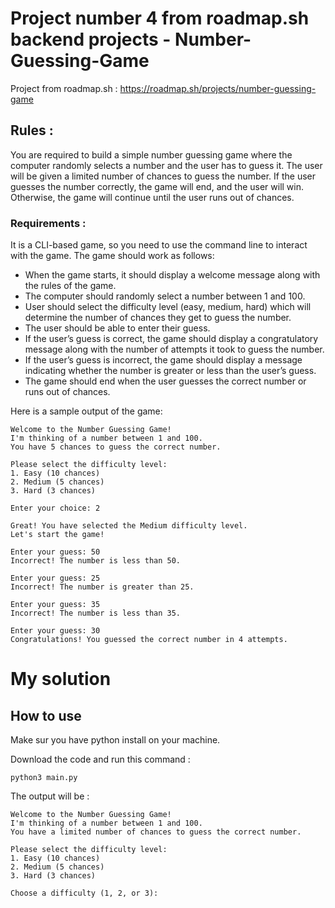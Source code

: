 # Project number 4 from roadmap.sh backend projects - Number-Guessing-Game 

Project from roadmap.sh : https://roadmap.sh/projects/number-guessing-game

## Rules :

You are required to build a simple number guessing game where the computer randomly selects a number and the user has to guess it. The user will be given a limited number of chances to guess the number. If the user guesses the number correctly, the game will end, and the user will win. Otherwise, the game will continue until the user runs out of chances.

### Requirements :

It is a CLI-based game, so you need to use the command line to interact with the game. The game should work as follows:
- When the game starts, it should display a welcome message along with the rules of the game.
- The computer should randomly select a number between 1 and 100.
- User should select the difficulty level (easy, medium, hard) which will determine the number of chances they get to guess the number.
- The user should be able to enter their guess.
- If the user’s guess is correct, the game should display a congratulatory message along with the number of attempts it took to guess the number.
- If the user’s guess is incorrect, the game should display a message indicating whether the number is greater or less than the user’s guess.
- The game should end when the user guesses the correct number or runs out of chances.

Here is a sample output of the game:

```
Welcome to the Number Guessing Game!
I'm thinking of a number between 1 and 100.
You have 5 chances to guess the correct number.

Please select the difficulty level:
1. Easy (10 chances)
2. Medium (5 chances)
3. Hard (3 chances)

Enter your choice: 2

Great! You have selected the Medium difficulty level.
Let's start the game!

Enter your guess: 50
Incorrect! The number is less than 50.

Enter your guess: 25
Incorrect! The number is greater than 25.

Enter your guess: 35
Incorrect! The number is less than 35.

Enter your guess: 30
Congratulations! You guessed the correct number in 4 attempts.
```

# My solution

## How to use

Make sur you have python install on your machine.

Download the code and run this command :

```
python3 main.py
```

The output will be :

```
Welcome to the Number Guessing Game!
I'm thinking of a number between 1 and 100.
You have a limited number of chances to guess the correct number.

Please select the difficulty level:
1. Easy (10 chances)
2. Medium (5 chances)
3. Hard (3 chances)

Choose a difficulty (1, 2, or 3):
```